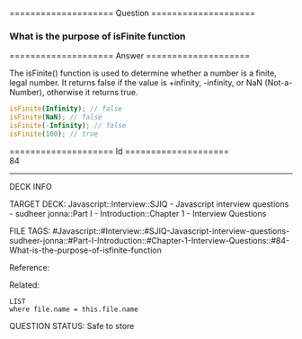 ==================== Question ====================  

### What is the purpose of isFinite function  

==================== Answer ====================  

The isFinite() function is used to determine whether a number is a finite, legal
number. It returns false if the value is +infinity, -infinity, or NaN
(Not-a-Number), otherwise it returns true.

```javascript
isFinite(Infinity); // false
isFinite(NaN); // false
isFinite(-Infinity); // false
isFinite(100); // true
```

==================== Id ====================  
84
<!--ID: 1707879841492-->

---

DECK INFO

TARGET DECK: Javascript::Interview::SJIQ - Javascript interview questions - sudheer jonna::Part I - Introduction::Chapter 1 - Interview Questions

FILE TAGS: #Javascript::#Interview::#SJIQ-Javascript-interview-questions-sudheer-jonna::#Part-I-Introduction::#Chapter-1-Interview-Questions::#84-What-is-the-purpose-of-isfinite-function

Reference:

Related:

```dataview
LIST
where file.name = this.file.name
```
QUESTION STATUS: Safe to store

